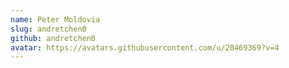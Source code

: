 ```yaml
---
name: Peter Moldovia
slug: andretchen0
github: andretchen0
avatar: https://avatars.githubusercontent.com/u/20469369?v=4
---
```


